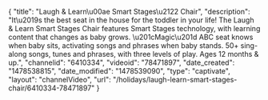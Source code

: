 {
    "title": "Laugh & Learn\u00ae Smart Stages\u2122 Chair",
    "description": "It\u2019s the best seat in the house for the toddler in your life! The Laugh & Learn Smart Stages Chair features Smart Stages technology, with learning content that changes as baby grows.  \u201cMagic\u201d ABC seat knows when baby sits, activating songs and phrases when baby stands. 50+ sing-along songs, tunes and phrases, with three levels of play. Ages 12 months & up.",
    "channelid": "6410334",
    "videoid": "78471897",
    "date_created": "1478538815",
    "date_modified": "1478539090",
    "type": "captivate",
    "layout": "channelVideo",
    "url": "\/holidays\/laugh-learn-smart-stages-chair\/6410334-78471897"
}